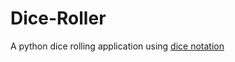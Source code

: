 # Dice-Roller
A python dice rolling application using [dice notation](https://en.wikipedia.org/wiki/Dice_notation)
